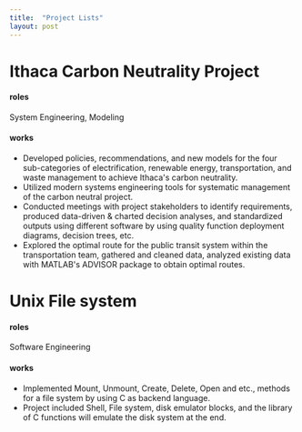 ```yaml
---
title:  "Project Lists"
layout: post
---
```


# Ithaca Carbon Neutrality Project

#### roles
System Engineering, Modeling
#### works
* Developed policies, recommendations, and new models for the four sub-categories of electrification, renewable energy, transportation, and waste management to achieve Ithaca's carbon neutrality.
* Utilized modern systems engineering tools for systematic management of the carbon neutral project.
* Conducted meetings with project stakeholders to identify requirements, produced data-driven & charted decision analyses, and
standardized outputs using different software by using quality function deployment diagrams, decision trees, etc.
* Explored the optimal route for the public transit system within the transportation team, gathered and cleaned data, analyzed
existing data with MATLAB's ADVISOR package to obtain optimal routes.

# Unix File system

#### roles
Software Engineering
#### works
* Implemented Mount, Unmount, Create, Delete, Open and etc., methods for a file system by using C as backend language.
* Project included Shell, File system, disk emulator blocks, and the library of C functions will emulate the disk system at the end.
